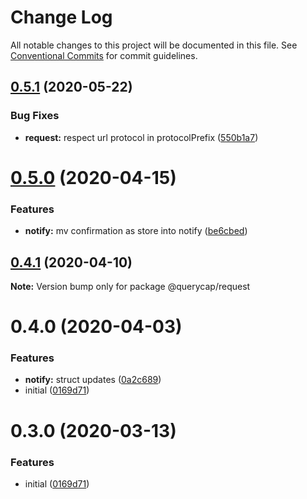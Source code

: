 # Change Log

All notable changes to this project will be documented in this file.
See [Conventional Commits](https://conventionalcommits.org) for commit guidelines.

## [0.5.1](https://github.com/querycap/webappkit/compare/@querycap/request@0.5.0...@querycap/request@0.5.1) (2020-05-22)


### Bug Fixes

* **request:** respect url protocol in protocolPrefix ([550b1a7](https://github.com/querycap/webappkit/commit/550b1a7bee0e32e6bad258d13eca85f8038c6643))





# [0.5.0](https://github.com/querycap/webappkit/compare/@querycap/request@0.4.1...@querycap/request@0.5.0) (2020-04-15)


### Features

* **notify:** mv confirmation as store into notify ([be6cbed](https://github.com/querycap/webappkit/commit/be6cbedb6fa3450214c8742f61497a9335373818))





## [0.4.1](https://github.com/querycap/webappkit/compare/@querycap/request@0.4.0...@querycap/request@0.4.1) (2020-04-10)

**Note:** Version bump only for package @querycap/request





# 0.4.0 (2020-04-03)


### Features

* **notify:** struct updates ([0a2c689](https://github.com/querycap/webappkit/commit/0a2c689b23a8c85d1b2685e2e02978a960e87259))
* initial ([0169d71](https://github.com/querycap/webappkit/commit/0169d7105336e71af8f7b32544ae49e29706b189))





# 0.3.0 (2020-03-13)


### Features

* initial ([0169d71](https://github.com/querycap/webappkit/commit/0169d7105336e71af8f7b32544ae49e29706b189))
